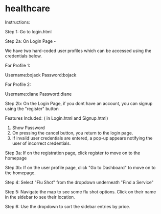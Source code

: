 # healthcare

Instructions:

Step 1: Go to login.html

Step 2a: On Login Page - 

We have two hard-coded user profiles which can be accessed using the credentials below.

For Profile 1:

Username:bojack
Password:bojack


For Profile 2:

Username:diane
Password:diane

Step 2b: On the Login Page, if you dont have an account, you can signup using the "register" button

Features Included: ( in Login.html and Signup.html)
1. Show Password
2. On pressing the cancel button, you return to the login page.
3. If invalid user credentials are entered, a pop-up appears notifying the user of incorrect credentials.

Step 3a: If on the registration page, click register to move on to the homepage

Step 3b: If on the user profile page, click "Go to Dashboard" to move on to the homepage. 

Step 4: Select "Flu Shot" from the dropdown underneath "Find a Service"

Step 5: Navigate the map to see some flu shot options. Click on their name in the sidebar to see their location. 

Step 6: Use the dropdown to sort the sidebar entries by price. 


